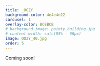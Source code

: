 ```yaml
---
title: _OOZY
background-color: 4e4e4e22
carousel: 1
overlay-color: BCEBCB
# background-image: pointy_building.jpg
# content-width: calc(85% - 60px)
image: OOZY_40.jpg
order: 5
---
```


Coming soon!
